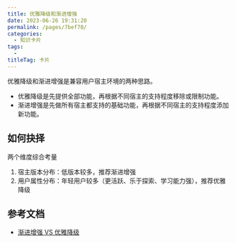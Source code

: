 ```yaml
---
title: 优雅降级和渐进增强
date: 2023-06-26 19:31:20
permalink: /pages/7bef70/
categories: 
  - 知识卡片
tags: 
  - 
titleTag: 卡片
---
```


优雅降级和渐进增强是兼容用户宿主环境的两种思路。

- 优雅降级是先提供全部功能，再根据不同宿主的支持程度移除或限制功能。
- 渐进增强是先做所有宿主都支持的基础功能，再根据不同宿主的支持程度添加新功能。

## 如何抉择

两个维度综合考量
1. 宿主版本分布：低版本较多，推荐渐进增强
2. 用户属性分布：年轻用户较多（更活跃、乐于探索、学习能力强），推荐优雅降级


## 参考文档

- [渐进增强 VS 优雅降级](https://www.jianshu.com/p/d313f1108862)
